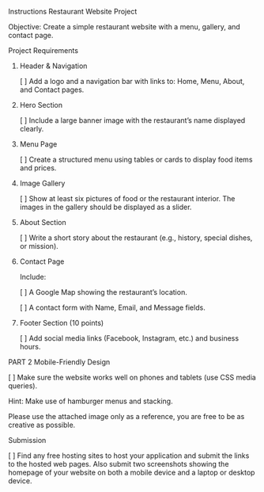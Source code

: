 Instructions
Restaurant Website Project

Objective:
Create a simple restaurant website with a menu, gallery, and contact page.

Project Requirements 
1. Header & Navigation

   [ ] Add a logo and a navigation bar with links to: Home, Menu, About, and Contact pages.

2. Hero Section

   [ ] Include a large banner image with the restaurant’s name displayed clearly.

3. Menu Page

   [ ] Create a structured menu using tables or cards to display food items and prices.

4. Image Gallery

   [ ] Show at least six pictures of food or the restaurant interior. The images in the gallery should be displayed as a slider.

5. About Section

   [ ] Write a short story about the restaurant (e.g., history, special dishes, or mission).
 
6. Contact Page

   Include:
 
      [ ] A Google Map showing the restaurant’s location.

      [ ] A contact form with Name, Email, and Message fields.

8. Footer Section (10 points)

   [ ] Add social media links (Facebook, Instagram, etc.) and business hours.

PART 2 Mobile-Friendly Design

   [ ] Make sure the website works well on phones and tablets (use CSS media queries).
 
   Hint: Make use of hamburger menus and stacking.
 
   Please use the attached image only as a reference, you are free to be as creative as possible.

Submission

   [ ] Find any free hosting sites to host your application and submit the links to the hosted web pages. Also submit two screenshots showing the homepage of your website on both a mobile device and a laptop or desktop device.
